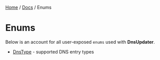 [Home](/README.md) / [Docs](/docs/README.md) / Enums

# Enums
Below is an account for all user-exposed `enums` used with **DnsUpdater**.

- [DnsType](/docs/enums/DnsType.md) - supported DNS entry types
